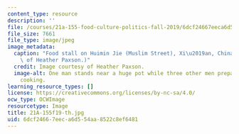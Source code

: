 ```yaml
---
content_type: resource
description: ''
file: /courses/21a-155-food-culture-politics-fall-2019/6dcf24667eeca6d554aa8522c8ef6481_21A-155f19-th.jpg
file_size: 7661
file_type: image/jpeg
image_metadata:
  caption: "Food stall on Huimin Jie (Muslim Street), Xi\u2019an, China. (Image courtesy\
    \ of Heather Paxson.)"
  credit: Image courtesy of Heather Paxson.
  image-alt: One man stands near a huge pot while three other men prepare food for
    cooking.
learning_resource_types: []
license: https://creativecommons.org/licenses/by-nc-sa/4.0/
ocw_type: OCWImage
resourcetype: Image
title: 21A-155f19-th.jpg
uid: 6dcf2466-7eec-a6d5-54aa-8522c8ef6481
---
```


